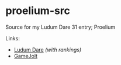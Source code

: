 # proelium-src
Source for my Ludum Dare 31 entry; Proelium

Links:
* [Ludum Dare](http://ludumdare.com/compo/ludum-dare-31/?action=preview&uid=41470) *(with rankings)*
* [GameJolt](http://gamejolt.com/games/proelium/41197)
